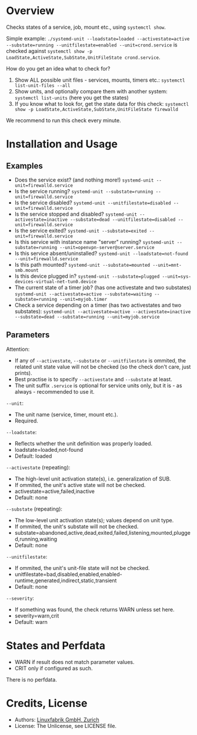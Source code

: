 # Overview

Checks states of a service, job, mount etc., using `systemctl show`.

Simple example: `./systemd-unit --loadstate=loaded --activestate=active --substate=running --unitfilestate=enabled --unit=crond.service` is checked against `systemctl show -p LoadState,ActiveState,SubState,UnitFileState crond.service`.

How do you get an idea what to check for?

1. Show ALL possible unit files - services, mounts, timers etc.: `systemctl list-unit-files --all`
2. Show units, and optionally compare them with another system: `systemctl list-units` (here you get the states)
3. If you know what to look for, get the state data for this check: `systemctl show -p LoadState,ActiveState,SubState,UnitFileState firewalld`

We recommend to run this check every minute.


# Installation and Usage

## Examples

* Does the service exist? (and nothing more!) `systemd-unit --unit=firewalld.service`
* Is the service running? `systemd-unit --substate=running --unit=firewalld.service`
* Is the service disabled? `systemd-unit --unitfilestate=disabled --unit=firewalld.service`
* Is the service stopped and disabled? `systemd-unit --activestate=inactive --substate=dead --unitfilestate=disabled --unit=firewalld.service`
* Is the service exited? `systemd-unit --substate=exited --unit=firewalld.service`
* Is this service with instance name "server" running? `systemd-unit --substate=running --unit=openvpn-server@server.service`
* Is this service absent/uninstalled? `systemd-unit --loadstate=not-found --unit=firewalld.service`
* Is this path mounted? `systemd-unit --substate=mounted --unit=mnt-smb.mount`
* Is this device plugged in? `systemd-unit --substate=plugged --unit=sys-devices-virtual-net-tun0.device`
* The current state of a timer job? (has one activestate and two substates) `systemd-unit --activestate=active --substate=waiting --substate=running --unit=myjob.timer`
* Check a service depending on a timer (has two activestates and two substates): `systemd-unit --activestate=active --activestate=inactive --substate=dead --substate=running --unit=myjob.service`


## Parameters

Attention:
* If any of `--activestate`, `--substate` or `--unitfilestate` is ommited, the related unit state value will not be checked (so the check don't care, just prints).
* Best practise is to specify `--activestate` and `--substate` at least.
* The unit suffix `.service` is optional for service units only, but it is - as always - recommended to use it.

`--unit`:
* The unit name (service, timer, mount etc.).
* Required.

`--loadstate`:
* Reflects whether the unit definition was properly loaded.
* loadstate=loaded,not-found
* Default: loaded

`--activestate` (repeating):
* The high-level unit activation state(s), i.e. generalization of SUB.
* If ommited, the unit's active state will not be checked.
* activestate=active,failed,inactive
* Default: none

`--substate` (repeating):
* The low-level unit activation state(s); values depend on unit type.
* If ommited, the unit's substate will not be checked.
* substate=abandoned,active,dead,exited,failed,listening,mounted,plugged,running,waiting
* Default: none

`--unitfilestate`:
* If ommited, the unit's unit-file state will not be checked.
* unitfilestate=bad,disabled,enabled,enabled-runtime,generated,indirect,static,transient
* Default: none

`--severity`:
* If something was found, the check returns WARN unless set here.
* severity=warn,crit
* Default: warn


# States and Perfdata

* WARN if result does not match parameter values.
* CRIT only if configured as such.

There is no perfdata.


# Credits, License

* Authors: [Linuxfabrik GmbH, Zurich](https://www.linuxfabrik.ch)
* License: The Unlicense, see LICENSE file.

